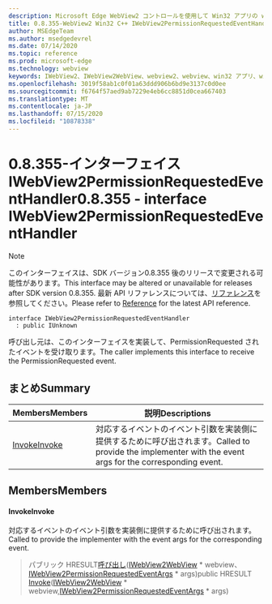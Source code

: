 ```yaml
---
description: Microsoft Edge WebView2 コントロールを使用して Win32 アプリの web コンテンツをホストする
title: 0.8.355-WebView2 Win32 C++ IWebView2PermissionRequestedEventHandler
author: MSEdgeTeam
ms.author: msedgedevrel
ms.date: 07/14/2020
ms.topic: reference
ms.prod: microsoft-edge
ms.technology: webview
keywords: IWebView2、IWebView2WebView、webview2、webview、win32 アプリ、win32、edge
ms.openlocfilehash: 3019f58ab1c0f01a63ddd906b6bd9e3137c0d0ee
ms.sourcegitcommit: f6764f57aed9ab7229e4eb6cc8851d0cea667403
ms.translationtype: MT
ms.contentlocale: ja-JP
ms.lasthandoff: 07/15/2020
ms.locfileid: "10878338"
---
```

# <span data-ttu-id="8cb4b-104">0.8.355-インターフェイス IWebView2PermissionRequestedEventHandler</span><span class="sxs-lookup"><span data-stu-id="8cb4b-104">0.8.355 - interface IWebView2PermissionRequestedEventHandler</span></span> 

> [!NOTE]
> <span data-ttu-id="8cb4b-105">このインターフェイスは、SDK バージョン0.8.355 後のリリースで変更される可能性があります。</span><span class="sxs-lookup"><span data-stu-id="8cb4b-105">This interface may be altered or unavailable for releases after SDK version 0.8.355.</span></span> <span data-ttu-id="8cb4b-106">最新 API リファレンスについては、[リファレンス](../../../webview2-api-reference.md)を参照してください。</span><span class="sxs-lookup"><span data-stu-id="8cb4b-106">Please refer to [Reference](../../../webview2-api-reference.md) for the latest API reference.</span></span>

```
interface IWebView2PermissionRequestedEventHandler
  : public IUnknown
```

<span data-ttu-id="8cb4b-107">呼び出し元は、このインターフェイスを実装して、PermissionRequested されたイベントを受け取ります。</span><span class="sxs-lookup"><span data-stu-id="8cb4b-107">The caller implements this interface to receive the PermissionRequested event.</span></span>

## <span data-ttu-id="8cb4b-108">まとめ</span><span class="sxs-lookup"><span data-stu-id="8cb4b-108">Summary</span></span>

 <span data-ttu-id="8cb4b-109">Members</span><span class="sxs-lookup"><span data-stu-id="8cb4b-109">Members</span></span>                        | <span data-ttu-id="8cb4b-110">説明</span><span class="sxs-lookup"><span data-stu-id="8cb4b-110">Descriptions</span></span>
--------------------------------|---------------------------------------------
[<span data-ttu-id="8cb4b-111">Invoke</span><span class="sxs-lookup"><span data-stu-id="8cb4b-111">Invoke</span></span>](#invoke) | <span data-ttu-id="8cb4b-112">対応するイベントのイベント引数を実装側に提供するために呼び出されます。</span><span class="sxs-lookup"><span data-stu-id="8cb4b-112">Called to provide the implementer with the event args for the corresponding event.</span></span>

## <span data-ttu-id="8cb4b-113">Members</span><span class="sxs-lookup"><span data-stu-id="8cb4b-113">Members</span></span>

#### <span data-ttu-id="8cb4b-114">Invoke</span><span class="sxs-lookup"><span data-stu-id="8cb4b-114">Invoke</span></span> 

<span data-ttu-id="8cb4b-115">対応するイベントのイベント引数を実装側に提供するために呼び出されます。</span><span class="sxs-lookup"><span data-stu-id="8cb4b-115">Called to provide the implementer with the event args for the corresponding event.</span></span>

> <span data-ttu-id="8cb4b-116">パブリック HRESULT[呼び出し](#invoke)([IWebView2WebView](IWebView2WebView.md) \* webview、[IWebView2PermissionRequestedEventArgs](IWebView2PermissionRequestedEventArgs.md) \* args)</span><span class="sxs-lookup"><span data-stu-id="8cb4b-116">public HRESULT [Invoke](#invoke)([IWebView2WebView](IWebView2WebView.md) \* webview,[IWebView2PermissionRequestedEventArgs](IWebView2PermissionRequestedEventArgs.md) \* args)</span></span>

